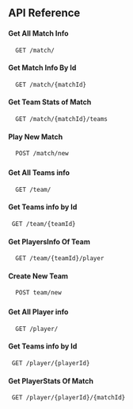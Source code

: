 
## API Reference


#### Get All Match Info
```http
  GET /match/
```
#### Get Match Info By Id
```http
  GET /match/{matchId}
```
#### Get Team Stats of Match
```http
  GET /match/{matchId}/teams
```
#### Play New Match
```http
  POST /match/new
```

###
#### Get All Teams info
```http
  GET /team/
```
#### Get Teams info by Id
```http
 GET /team/{teamId}
```
#### Get PlayersInfo Of Team
```http
  GET /team/{teamId}/player
```
#### Create New Team
```http
  POST team/new
```

###
#### Get All Player info
```http
  GET /player/
```
#### Get Teams info by Id
```http
 GET /player/{playerId}
```
#### Get PlayerStats Of Match
```http
 GET /player/{playerId}/{matchId}
```